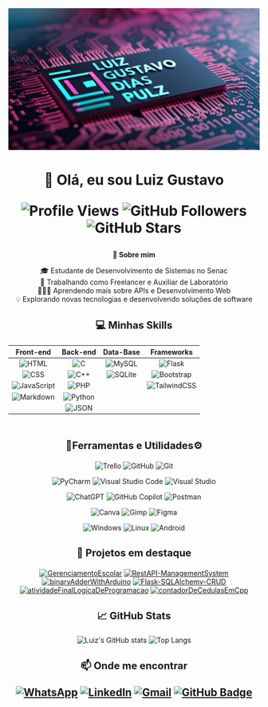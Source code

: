 <div align="center">
    <img src="./banner.jpg" alt="Banner" width="auto" />
</div>

<div align="center">
<p></p>
<h1>👋 Olá, eu sou Luiz Gustavo 

![Profile Views](https://komarev.com/ghpvc/?username=luizGDpulz&color=blue)
![GitHub Followers](https://img.shields.io/github/followers/luizGDpulz?label=Followers&style=social)
![GitHub Stars](https://img.shields.io/github/stars/luizGDpulz?style=social)

</h1>

<div align="center">
  <p style='font-weight: bold;'> 🚀 Sobre mim </p>
  <p>
    🎓 Estudante de Desenvolvimento de Sistemas no Senac<br>   
    💼 Trabalhando como Freelancer e Auxiliar de Laboratório<br>
    👨🏻‍💻 Aprendendo mais sobre APIs e Desenvolvimento Web<br>  
    💡 Explorando novas tecnologias e desenvolvendo soluções de software 
    </p> 
</div>

<div align="center">

<h2></h2>
<p style='font-weight: bold; font-size: 20px'> 💻 Minhas Skills </p>

| Front-end | Back-end | Data-Base | Frameworks |
|:-:|:-:|:-:|:-:|
| ![HTML](https://img.shields.io/badge/HTML-%23E34F26.svg?logo=html5&logoColor=white) | ![C](https://img.shields.io/badge/C-00599C?logo=c&logoColor=white) | ![MySQL](https://img.shields.io/badge/MySQL-4479A1?logo=mysql&logoColor=fff) | ![Flask](https://img.shields.io/badge/Flask-000?logo=flask&logoColor=fff) |
| ![CSS](https://img.shields.io/badge/CSS-1572B6?logo=css3&logoColor=fff) | ![C++](https://img.shields.io/badge/C++-%2300599C.svg?logo=c%2B%2B&logoColor=white) | ![SQLite](https://img.shields.io/badge/SQLite-%2307405e.svg?logo=sqlite&logoColor=white) | ![Bootstrap](https://img.shields.io/badge/Bootstrap-7952B3?logo=bootstrap&logoColor=fff) |
| ![JavaScript](https://img.shields.io/badge/JavaScript-F7DF1E?logo=javascript&logoColor=000) | ![PHP](https://img.shields.io/badge/php-%23777BB4.svg?&logo=php&logoColor=white) |  | ![TailwindCSS](https://img.shields.io/badge/Tailwind%20CSS-%2338B2AC.svg?logo=tailwind-css&logoColor=white) |
| ![Markdown](https://img.shields.io/badge/Markdown-%23000000.svg?logo=markdown&logoColor=white) | ![Python](https://img.shields.io/badge/Python-3776AB?logo=python&logoColor=fff) | 
| | ![JSON](https://img.shields.io/badge/JSON-000?logo=json&logoColor=fff) |

</div>

<div align="center">
<br>
<p style='font-weight: bold; font-size: 20px'> 🔧Ferramentas e Utilidades⚙️ </p>


![Trello](https://img.shields.io/badge/Trello-0052CC?logo=trello&logoColor=fff)
![GitHub](https://img.shields.io/badge/-GitHub-333333?style=flat&logo=github)
![Git](https://img.shields.io/badge/-Git-333333?style=flat&logo=git)

![PyCharm](https://img.shields.io/badge/PyCharm-000?logo=pycharm&logoColor=fff)
![Visual Studio Code](https://custom-icon-badges.demolab.com/badge/Visual%20Studio%20Code-0078d7.svg?logo=vsc&logoColor=white)
![Visual Studio](https://custom-icon-badges.demolab.com/badge/Visual%20Studio-5C2D91.svg?&logo=visual-studio&logoColor=white)

![ChatGPT](https://img.shields.io/badge/ChatGPT-74aa9c?logo=openai&logoColor=white)
![GitHub Copilot](https://img.shields.io/badge/GitHub%20Copilot-000?logo=githubcopilot&logoColor=fff)
![Postman](https://img.shields.io/badge/-Postman-333333?style=flat&logo=postman)

![Canva](https://img.shields.io/badge/Canva-%2300C4CC.svg?&logo=Canva&logoColor=white)
![Gimp](https://img.shields.io/badge/Gimp-5C5543?logo=gimp&logoColor=white)
![Figma](https://img.shields.io/badge/Figma-F24E1E?logo=figma&logoColor=white)

![Windows](https://custom-icon-badges.demolab.com/badge/Windows-0078D6?logo=windows11&logoColor=white)
![Linux](https://img.shields.io/badge/Linux-FCC624?logo=linux&logoColor=black)
![Android](https://img.shields.io/badge/Android-3DDC84?logo=android&logoColor=white)

</div>

<div align="center">
<h2></h2>
<p style='font-weight: bold; font-size: 20px'> 🎯 Projetos em destaque</p>

[![GerenciamentoEscolar](https://github-readme-stats.vercel.app/api/pin/?username=luizGDpulz&repo=GerenciamentoEscolar&theme=radical)](https://github.com/luizGDpulz/GerenciamentoEscolar)
[![RestAPI-ManagementSystem](https://github-readme-stats.vercel.app/api/pin/?username=luizGDpulz&repo=RestAPI-ManagementSystem&theme=radical)](https://github.com/luizGDpulz/RestAPI-ManagementSystem)
[![binaryAdderWithArduino](https://github-readme-stats.vercel.app/api/pin/?username=luizGDpulz&repo=binaryAdderWithArduino&theme=radical)](https://github.com/luizGDpulz/binaryAdderWithArduino)
[![Flask-SQLAlchemy-CRUD](https://github-readme-stats.vercel.app/api/pin/?username=luizGDpulz&repo=Flask-SQLAlchemy-CRUD&theme=radical)](https://github.com/luizGDpulz/Flask-SQLAlchemy-CRUD)
[![atividadeFinalLogicaDeProgramacao](https://github-readme-stats.vercel.app/api/pin/?username=luizGDpulz&repo=atividadeFinalLogicaDeProgramacao&theme=radical)](https://github.com/luizGDpulz/atividadeFinalLogicaDeProgramacao)
[![contadorDeCedulasEmCpp](https://github-readme-stats.vercel.app/api/pin/?username=luizGDpulz&repo=contadorDeCedulasEmCpp&theme=radical)](https://github.com/luizGDpulz/contadorDeCedulasEmCpp)

</div>

<div align="center">
  <h2></h2>
  <p style='font-weight: bold; font-size: 20px'>📈 GitHub Stats</p>

![Luiz's GitHub stats](https://github-readme-stats.vercel.app/api?username=luizGDpulz&show_icons=true&theme=radical)
![Top Langs](https://github-readme-stats.vercel.app/api/top-langs/?username=luizGDpulz&layout=compact&theme=radical)

</div>

<div align="center">
  <h2><h2>
  <p style='font-weight: bold; font-size: 20px'>📫 Onde me encontrar</p>

[![WhatsApp](https://img.shields.io/badge/WhatsApp-25D366?logo=whatsapp&logoColor=white)](https://wa.me/5551992270465)
[![LinkedIn](https://custom-icon-badges.demolab.com/badge/LinkedIn-0A66C2?logo=linkedin-white&logoColor=fff)](https://www.linkedin.com/in/luizpulz)
[![Gmail](https://img.shields.io/badge/Gmail-D14836?logo=gmail&logoColor=white)](mailto:luizg.pulz@gmail.com) 
[![GitHub Badge](https://img.shields.io/badge/-luizGDpulz-333?style=flat-square&logo=GitHub&logoColor=white&link=https://github.com/luizGDpulz)](https://github.com/luizGDpulz)

</div>